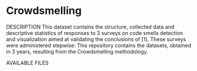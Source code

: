 # Crowdsmelling

DESCRIPTION
This dataset contains the structure, collected data and descriptive statistics of responses to 3 surveys on code smells detection and visualization aimed at validating the conclusions of [1]. These surveys were administered stepwise:
This repository contains the datasets, obtained in 3 years, resulting from the Crowdsmelling methodology.


AVAILABLE FILES

